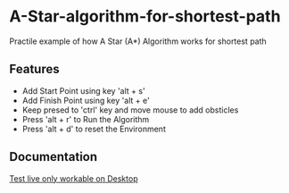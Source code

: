 # A-Star-algorithm-for-shortest-path
Practile example of how A Star (A*) Algorithm works for shortest path
## Features

- Add Start Point using key 'alt + s'
- Add Finish Point using key 'alt + e'
- Keep presed to 'ctrl' key and move mouse to add obsticles
- Press 'alt + r' to Run the Algorithm 
- Press 'alt + d' to reset the Environment

## Documentation

[Test live only workable on Desktop](http://godara.kesug.com/index3.html)
